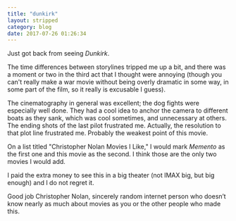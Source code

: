 ```yaml
---
title: "dunkirk"
layout: stripped
category: blog
date: 2017-07-26 01:26:34
---
```

Just got back from seeing <i>Dunkirk</i>. 

The time differences between storylines tripped me up a bit, and there was a moment or two in the third act that I thought were annoying (though you can't really make a war movie without being overly dramatic in some way, in some part of the film, so it really is excusable I guess).

The cinematography in general was excellent; the dog fights were especially well done. They had a cool idea to anchor the camera to different boats as they sank, which was cool sometimes, and unnecessary at others. The ending shots of the last pilot frustrated me. Actually, the resolution to that plot line frustrated me. Probably the weakest point of this movie.

On a list titled "Christopher Nolan Movies I Like," I would mark <i>Memento</i> as the first one and this movie as the second. I think those are the only two movies I would add. 

I paid the extra money to see this in a big theater (not IMAX big, but big enough) and I do not regret it.

Good job Christopher Nolan, sincerely random internet person who doesn’t know nearly as much about movies as you or the other people who made this.